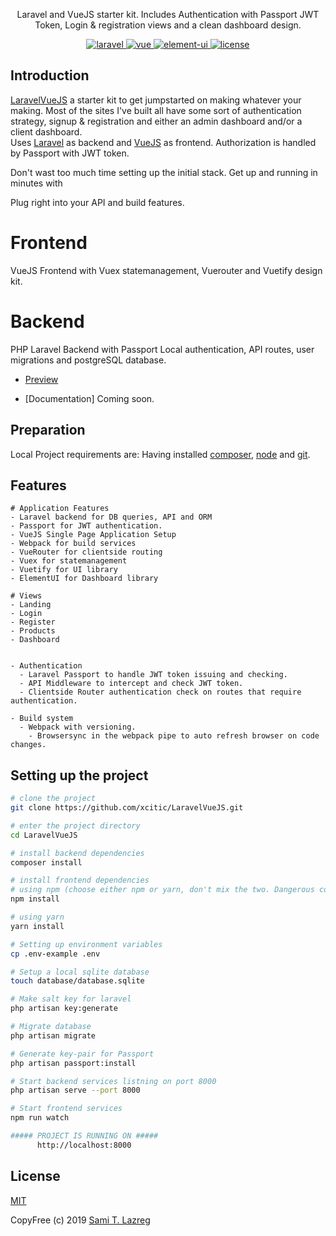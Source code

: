 <p align="center">
  Laravel and VueJS starter kit. Includes Authentication with Passport JWT Token, Login & registration views and a clean dashboard design.
</p>

<p align="center">
  <a href="https://github.com/laravel/laravel">
    <img src="https://img.shields.io/badge/Laravel-5.8-brightgreen.svg" alt="laravel">
  </a>
  <a href="https://github.com/vuejs/vue">
    <img src="https://img.shields.io/badge/vue-2.6.10-brightgreen.svg" alt="vue">
  </a>
  <a href="https://github.com/ElemeFE/element">
    <img src="https://img.shields.io/badge/element--ui-2.7.0-brightgreen.svg" alt="element-ui">
  </a>
  <a href="https://github.com/xcitic/LaravelVueJS/blob/master/LICENSE">
    <img src="https://img.shields.io/github/license/mashape/apistatus.svg" alt="license">
  </a>
</p>

## Introduction

[LaravelVueJS](https://github.com/xcitic/LaravelVueJS) a starter kit to get jumpstarted on making whatever your making. Most of the sites I've built all have some sort of authentication strategy, signup & registration and either an admin dashboard and/or a client dashboard.
</br>
Uses [Laravel](https://laravel.com) as backend and [VueJS](https://github.com/vuejs/vue) as frontend.
Authorization is handled by Passport with JWT token.

Don't wast too much time setting up the initial stack.
Get up and running in minutes with

Plug right into your API and build features.

# Frontend
VueJS Frontend with Vuex statemanagement, Vuerouter and Vuetify design kit.
# Backend
PHP Laravel Backend with Passport Local authentication, API routes, user migrations and postgreSQL database.



- [Preview](https://laravelvuejs.samilazreg.com)

- [Documentation] Coming soon.

## Preparation

Local Project requirements are: Having installed [composer](https://getcomposer.org), [node](https://nodejs.org/) and [git](https://git-scm.com/).


## Features

```
# Application Features
- Laravel backend for DB queries, API and ORM
- Passport for JWT authentication.
- VueJS Single Page Application Setup
- Webpack for build services
- VueRouter for clientside routing
- Vuex for statemanagement
- Vuetify for UI library
- ElementUI for Dashboard library

# Views
- Landing
- Login
- Register
- Products
- Dashboard


- Authentication
  - Laravel Passport to handle JWT token issuing and checking.
  - API Middleware to intercept and check JWT token.
  - Clientside Router authentication check on routes that require authentication.

- Build system
  - Webpack with versioning.
    - Browsersync in the webpack pipe to auto refresh browser on code changes.

```

## Setting up the project

```bash
# clone the project
git clone https://github.com/xcitic/LaravelVueJS.git

# enter the project directory
cd LaravelVueJS

# install backend dependencies
composer install

# install frontend dependencies
# using npm (choose either npm or yarn, don't mix the two. Dangerous cocktail)
npm install

# using yarn
yarn install

# Setting up environment variables
cp .env-example .env

# Setup a local sqlite database
touch database/database.sqlite

# Make salt key for laravel
php artisan key:generate

# Migrate database
php artisan migrate

# Generate key-pair for Passport
php artisan passport:install

# Start backend services listning on port 8000
php artisan serve --port 8000

# Start frontend services
npm run watch

##### PROJECT IS RUNNING ON #####
      http://localhost:8000
```


## License

[MIT](https://github.com/xcitic/LaravelVueJS/blob/master/LICENSE)

CopyFree (c) 2019 [Sami T. Lazreg](https://samilazreg.com)
